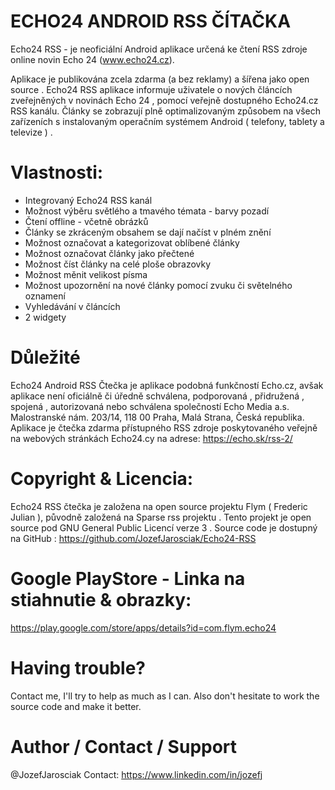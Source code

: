 # ECHO24 ANDROID RSS ČÍTAČKA
Echo24 RSS - je neoficiální Android aplikace určená ke čtení RSS zdroje online novin Echo 24 (www.echo24.cz).

Aplikace je publikována zcela zdarma (a bez reklamy) a šířena jako open source .
Echo24 RSS aplikace informuje uživatele o nových článcích zveřejněných v novinách Echo 24 , pomocí veřejně dostupného Echo24.cz RSS kanálu. Články se zobrazují plně optimalizovaným způsobem na všech zařízeních s instalovaným operačním systémem Android ( telefony, tablety a televize ) .

# Vlastnosti:
- Integrovaný Echo24 RSS kanál
- Možnost výběru světlého a tmavého témata - barvy pozadí
- Čtení offline - včetně obrázků
- Články se zkráceným obsahem se dají načíst v plném znění
- Možnost označovat a kategorizovat oblíbené články
- Možnost označovat články jako přečtené
- Možnost číst články na celé ploše obrazovky
- Možnost měnit velikost písma
- Možnost upozornění na nové články pomocí zvuku či světelného oznamení
- Vyhledávání v článcích
- 2 widgety


# Důležité
Echo24 Android RSS Čtečka je aplikace podobná funkčností Echo.cz, avšak aplikace není oficiálně či úředně schválena, podporovaná , přidružená , spojená , autorizovaná nebo schválena společností Echo Media a.s.
Malostranské nám. 203/14, 118 00 Praha, Malá Strana, Česká republika. Aplikace je čtečka zdarma přístupného RSS zdroje poskytovaného veřejně na webových stránkách Echo24.cy na adrese: https://echo.sk/rss-2/

# Copyright & Licencia:
Echo24 RSS čtečka je založena na open source projektu Flym ( Frederic Julian ), původně založená na Sparse rss projektu .
Tento projekt je open source pod GNU General Public Licencí verze 3 .
Source code je dostupný na GitHub : https://github.com/JozefJarosciak/Echo24-RSS

# Google PlayStore - Linka na stiahnutie & obrazky:
https://play.google.com/store/apps/details?id=com.flym.echo24

# Having trouble? 
Contact me, I'll try to help as much as I can.
Also don't hesitate to work the source code and make it better.

# Author / Contact / Support
@JozefJarosciak
Contact: https://www.linkedin.com/in/jozefj

